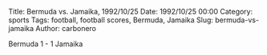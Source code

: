 Title: Bermuda vs. Jamaika, 1992/10/25
Date: 1992/10/25 00:00
Category: sports
Tags: football, football scores, Bermuda, Jamaika
Slug: bermuda-vs-jamaika
Author: carbonero


Bermuda 1 - 1 Jamaika
